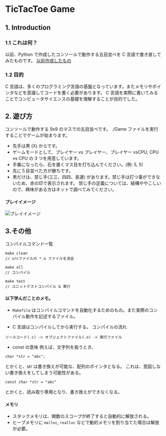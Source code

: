 # TicTacToe Game

## 1. Introduction

### 1.1 これは何？

以前、Python で作成したコンソールで動作する五目並べを C 言語で書き直してみたものです。
[以前作成したもの](https://github.com/ZawaPaP/TicTacToe)

### 1.2 目的

C 言語は、多くのプログラミング言語の基盤となっています。またメモリやポインタなどを意識してコードを書く必要があります。
C 言語を実際に書いてみることでコンピュータサイエンスの基礎を理解することが目的でした。

## 2. 遊び方

コンソールで動作する 9x9 のマスでの五目並べです。
./Game ファイルを実行することでゲームが始まります。

- 先手は黒 (X) からです。
- ゲームモードとして、プレイヤー vs プレイヤー、プレイヤー vsCPU, CPU vs CPU の 3 つを用意しています。
- 手番になったら、石を置くマス目を打ち込んでください。(例: 5, 5)
- 先に５目並べた方が勝ちです。
- 黒だけは、禁じ手(三三、四四、長連) があります。禁じ手は打つ事ができないため、赤の印で表示されます。
  禁じ手の定義については、結構ややこしいので、興味がある方はネットで調べてみてください。

#### プレイイメージ

![プレイイメージ](https://github.com/user-attachments/assets/a618edaf-f756-4341-8811-e84f6e6a2433)

## 3.その他

コンパイルコマンド一覧

```
make clean
// srcファイルの *.o ファイルを消去

make all
// コンパイル

make test
// ユニットテストコンパイル & 実行
```

#### 以下学んだことのメモ。

- `Makefile` はコンパイルコマンドを自動化するためのもの。また実際のコンパイル動作を記述するファイル。

- C 言語はコンパイルしてから実行する。
  コンパイルの流れ

```
ソースコード(.c) -> オブジェクトファイル(.o) -> 実行ファイル
```

- const の意味
  例えば、文字列を扱うとき、

```
char *str = "abc";
```

とかくと、str は書き換えが可能な、配列のポインタとなる。
これは、意図しない書き換えをしてしまう可能性がある。

```
const char *str = "abc"
```

とかくと、読み取り専用となり、書き換えができなくなる。

#### メモリ

- スタックメモリは、関数のスコープが終了すると自動的に解放される。
- ヒープメモリに `malloc`, `realloc` などで動的メモリを割り当てた場合は解放が必要。

